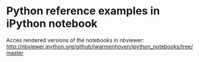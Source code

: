 # Python reference examples in iPython notebook 

Acces rendered versions of the notebooks in nbviewer:
http://nbviewer.ipython.org/github/jwarmenhoven/ipython_notebooks/tree/master
